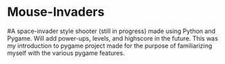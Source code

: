 # Mouse-Invaders

#A space-invader style shooter (still in progress) made using Python and Pygame. Will add power-ups, levels, and highscore in the future. This was my introduction to pygame project made for the purpose of familiarizing myself with the various pygame features. 
